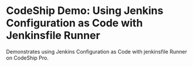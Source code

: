# CodeShip Demo: Using Jenkins Configuration as Code with Jenkinsfile Runner

Demonstrates using Jenkins Configuration as Code with jenkinsfile Runner on CodeShip Pro.
